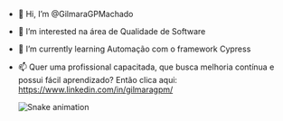 - 👋 Hi, I’m @GilmaraGPMachado
- 👀 I’m interested  na área de Qualidade de Software
- 🌱 I’m currently learning  Automação com o framework Cypress   
- 📫 Quer uma profissional capacitada,  que busca melhoria contínua e possui fácil aprendizado?  Então clica aqui: https://www.linkedin.com/in/gilmaragpm/


  ![Snake animation](https://github.com/GilmaraGPMachado/GilmaraGPMachado/blob/output/github-contribution-grid-snake.svg)

